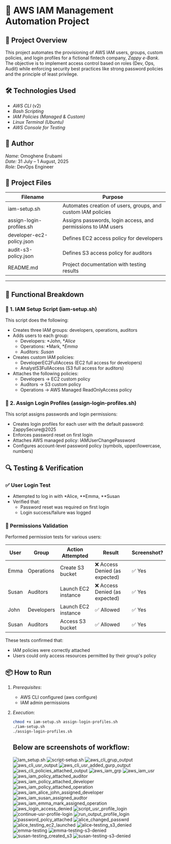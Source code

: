 # 🔐 AWS IAM Management Automation Project

## 📌 Project Overview

This project automates the provisioning of AWS IAM users, groups, custom policies, and login profiles for a fictional fintech company, *Zappy e-Bank*. The objective is to implement access control based on roles (Dev, Ops, Audit) while enforcing security best practices like strong password policies and the principle of least privilege.

## 🛠 Technologies Used

- *AWS CLI* (v2)
- *Bash Scripting*
- *IAM Policies (Managed & Custom)*
- *Linux Terminal (Ubuntu)*
- *AWS Console for Testing*

## 👤 Author

*Name:* Omoghene Erubami  
*Date:* 31 July – 1 August, 2025  
*Role:* DevOps Engineer  


## 🧾 Project Files

| Filename                    | Purpose                                                         |
|----------------------------|-----------------------------------------------------------------|
| iam-setup.sh             | Automates creation of users, groups, and custom IAM policies    |
| assign-login-profiles.sh | Assigns passwords, login access, and permissions to IAM users   |
| developer-ec2-policy.json| Defines EC2 access policy for developers                        |
| audit-s3-policy.json     | Defines S3 access policy for auditors                          |
| README.md                | Project documentation with testing results                      |

---

## 🧪 Functional Breakdown

### 🧱 1. IAM Setup Script (iam-setup.sh)

This script does the following:

- Creates three IAM groups: developers, operations, auditors
- Adds users to each group:
  - Developers: *John, **Alice*
  - Operations: *Mark, **Emma*
  - Auditors: *Susan*
- Creates custom IAM policies:
  - DeveloperEC2FullAccess (EC2 full access for developers)
  - AnalystS3FullAccess (S3 full access for auditors)
- Attaches the following policies:
  - Developers → EC2 custom policy
  - Auditors → S3 custom policy
  - Operations → AWS Managed ReadOnlyAccess policy


### 🔐 2. Assign Login Profiles (assign-login-profiles.sh)

This script assigns passwords and login permissions:

- Creates login profiles for each user with the default password: ZappySecure@2025
- Enforces password reset on first login
- Attaches AWS managed policy: IAMUserChangePassword
- Configures account-level password policy (symbols, upper/lowercase, numbers)


## 🔍 Testing & Verification

### ✅ User Login Test

- Attempted to log in with  *Alice, **Emma, **Susan
- Verified that:
  - Password reset was required on first login
  - Login success/failure was logged


### 🚫 Permissions Validation

Performed permission tests for various users:

| User   | Group      | Action Attempted  | Result                      | Screenshot? |
|--------|------------|-------------------|-----------------------------|-------------|
| Emma   | Operations | Create S3 bucket  | ❌ Access Denied (as expected) | ✅ Yes       |
| Susan  | Auditors   | Launch EC2 instance | ❌ Access Denied (as expected) | ✅ Yes       |
| John   | Developers | Launch EC2 instance | ✅ Allowed                    | ✅ Yes       |
| Susan  | Auditors   | Access S3 bucket  | ✅ Allowed                    | ✅ Yes       |

These tests confirmed that:
- IAM policies were correctly attached
- Users could only access resources permitted by their group's policy


## 📦 How to Run

1. *Prerequisites*:
   - AWS CLI configured (aws configure)
   - IAM admin permissions

2. *Execution*:
   ```bash
   chmod +x iam-setup.sh assign-login-profiles.sh
   ./iam-setup.sh
   ./assign-login-profiles.sh
   ```

   ## Below are screenshots of workflow:

   ![iam_setup.sh](./img/01_iam_setup_aws_cli.png)
   ![script-setup.sh](./img/02_setup_script.png)
   ![aws_cli_grup_output](./img/03_aws_cli_group_created.png)
   ![aws_cli_usr_output](./img/04_awscli_created_usr.png)
   ![aws_cli_usr_added_gurp_output](./img/05_awscli_created_usr_add_grup.png)
   ![aws_cli_policies_attached_output](./img/06_created_policies_attached_group.png)
   ![aws_iam_grp](./img/07_AWS_IAM_grup_console.png)
   ![aws_iam_usr](./img/08_AWS_IAM_usr_console.png)
   ![aws_iam_policy_attached_auditor](./img/09_policy_attached%20_auditor.png)
   ![aws_iam_policy_attached_developer](./img/10_policy_attached%20_developers.png)
   ![aws_iam_policy_attached_operation](./img/11_policy_attached%20_operations.png)
   ![aws_iam_alice_john_assigned_developer](./img/12_alice_john_assigned_developers.png)
   ![aws_iam_susan_assigned_audtor](./img/13_susan_assigned_auditors.png)
   ![aws_iam_emma_mark_assigned_operation](./img/14_emma_mark_assigned_operations.png)
   ![aws_login_access_denied](./img/15_alice_login_DENIED.png)
   ![script_usr_profile_login](./img/16_usr_profile_login_script.png)
   ![continue-usr-profile-login](./img/17_continue_usr_profile_login_script.png)
   ![run_output_profile_login](./img/18_output_profile_login_creation.png)
   ![password_polcy_attached](./img/19_attached_alice_passwrd_policy.png)
   ![alice_changed_passwrd](./img/20_alice_changed_passwrd.png)
   ![alice_testing_ec2_launched](./img/21_alice_launched_EC2.png)
   ![alice-testing_s3_denied](./img/22_alice_s3_DENIED.png)
   ![emma-testing](./img/23_emma_readonlyaccess.png)
   ![emma-testing-s3-denied](./img/24_emma_s3_DENIED.png)
   ![susan-testing_created_s3](./img/25_susan_created-s3.png)
   ![susan-testing-s3-denied](./img/26_susan_ec2-DENIED.png)